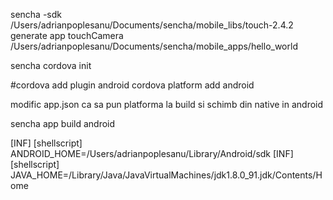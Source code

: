 sencha -sdk /Users/adrianpoplesanu/Documents/sencha/mobile_libs/touch-2.4.2 generate app touchCamera /Users/adrianpoplesanu/Documents/sencha/mobile_apps/hello_world

sencha cordova init

#cordova add plugin android
cordova platform add android

modific app.json ca sa pun platforma la build si schimb din native in android

sencha app build android


[INF] [shellscript] ANDROID_HOME=/Users/adrianpoplesanu/Library/Android/sdk
[INF] [shellscript] JAVA_HOME=/Library/Java/JavaVirtualMachines/jdk1.8.0_91.jdk/Contents/Home
